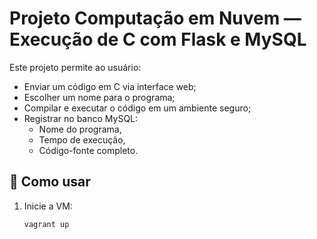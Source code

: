 # Projeto Computação em Nuvem — Execução de C com Flask e MySQL

Este projeto permite ao usuário:
- Enviar um código em C via interface web;
- Escolher um nome para o programa;
- Compilar e executar o código em um ambiente seguro;
- Registrar no banco MySQL:
  - Nome do programa,
  - Tempo de execução,
  - Código-fonte completo.

## 🚀 Como usar

1. Inicie a VM:
   ```bash
   vagrant up
